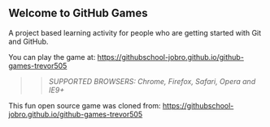 ## Welcome to GitHub Games

A project based learning activity for people who are getting started with Git and GitHub.

You can play the game at: https://githubschool-jobro.github.io/github-games-trevor505

>> _*SUPPORTED BROWSERS*: Chrome, Firefox, Safari, Opera and IE9+_

This fun open source game was cloned from: https://githubschool-jobro.github.io/github-games-trevor505
